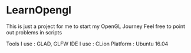 # LearnOpengl
This is just a project for me to start my OpenGL Journey
Feel free to point out problems in scripts

Tools I use : GLAD, GLFW
IDE I use : CLion
Platform : Ubuntu 16.04
